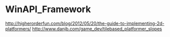 # WinAPI_Framework

http://higherorderfun.com/blog/2012/05/20/the-guide-to-implementing-2d-platformers/
http://www.danjb.com/game_dev/tilebased_platformer_slopes
